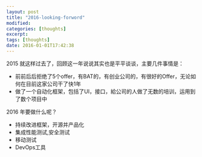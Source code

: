 ```yaml
---
layout: post
title: "2016-looking-forword"
modified:
categories: [thoughts]
excerpt:
tags: [thoughts]
date: 2016-01-01T17:42:38
---
```


2015 就这样过去了，回顾这一年说说其实也是平平谈谈，主要几件事情是：

- 前前后后拒绝了5个offer，有BAT的，有创业公司的，有很好的Offer，无论如何在目前这家公司干了快1年
- 做了一个自动化框架，包括了UI，接口，給公司的人做了无数的培训，运用到了数个项目中

2016 年要做什么呢？

- 持续改进框架，开源并产品化
- 集成性能测试,安全测试
- 移动测试
- DevOps工具
